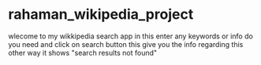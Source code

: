 # rahaman_wikipedia_project
wlecome to my wikkipedia search app
in this enter any keywords or info do you need and click on search button 
this give you the info regarding this 
other way it shows "search results not found"
